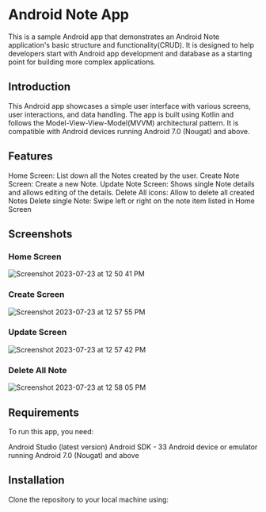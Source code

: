 # Android Note App
This is a sample Android app that demonstrates an Android Note application's basic structure and functionality(CRUD).
It is designed to help developers start with Android app development and database as a starting point for building more complex applications.

## Introduction
This Android app showcases a simple user interface with various screens,
user interactions, and data handling. The app is built using Kotlin and follows the Model-View-View-Model(MVVM) architectural pattern.
It is compatible with Android devices running Android 7.0 (Nougat) and above.

## Features
Home Screen: List down all the Notes created by the user.
Create Note Screen: Create a new Note.
Update Note Screen: Shows single Note details and allows editing of the details.
Delete All icons: Allow to delete all created Notes
Delete single Note: Swipe left or right on the note item listed in Home Screen


## Screenshots

### Home Screen
![Screenshot 2023-07-23 at 12 50 41 PM](https://github.com/janaka120/android_node_app/assets/10891893/b619248a-ab0b-4605-a669-25e0cca363aa)

### Create Screen
![Screenshot 2023-07-23 at 12 57 55 PM](https://github.com/janaka120/android_node_app/assets/10891893/8135848e-e7fb-4e7f-8c8e-8c1d33748ccc)

### Update Screen
![Screenshot 2023-07-23 at 12 57 42 PM](https://github.com/janaka120/android_node_app/assets/10891893/ac06a2bc-59a0-4cf1-8c8e-f74c46bf8575)

### Delete All Note
![Screenshot 2023-07-23 at 12 58 05 PM](https://github.com/janaka120/android_node_app/assets/10891893/2adaea97-09f1-400b-9fc9-327486da6417)


## Requirements
To run this app, you need:

Android Studio (latest version)
Android SDK - 33
Android device or emulator running Android 7.0 (Nougat) and above

## Installation
Clone the repository to your local machine using:


